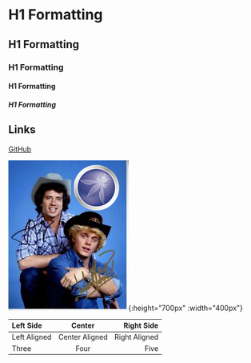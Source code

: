 # H1 Formatting
## H1 Formatting
### H1 Formatting
#### H1 Formatting
##### H1 Formatting


## Links

[GitHub](http://github.com)



![Good Old Boys](/files/goodolboys.png){:height="700px" :width="400px"}

|Left Side | Center | Right Side|
|:---|:---:|---:|
|Left Aligned|Center Aligned|Right Aligned|
|Three|Four|Five|

